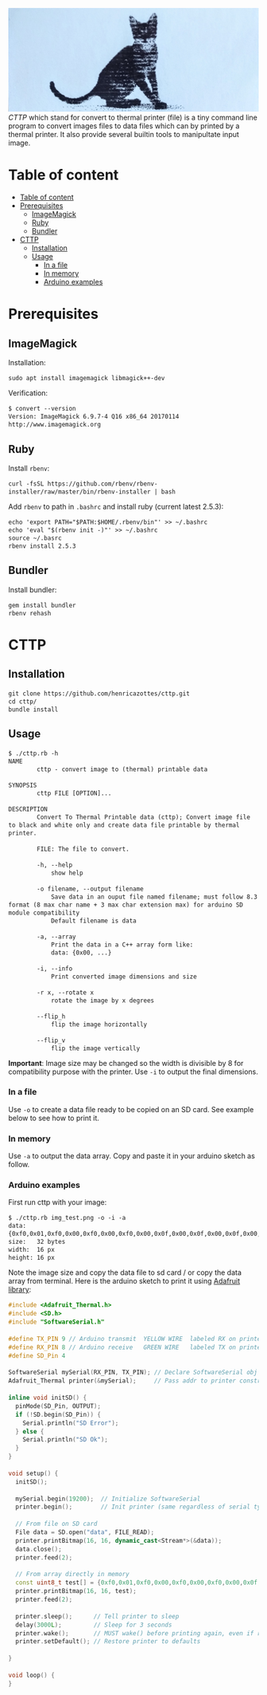 ![Printed cat](logo.jpg)
*CTTP* which stand for convert to thermal printer (file) is a tiny command line program to convert images files to data files which can by printed by a thermal printer. It also provide several builtin tools to manipultate input image.

# Table of content

<!-- TOC -->

- [Table of content](#table-of-content)
- [Prerequisites](#prerequisites)
    - [ImageMagick](#imagemagick)
    - [Ruby](#ruby)
    - [Bundler](#bundler)
- [CTTP](#cttp)
    - [Installation](#installation)
    - [Usage](#usage)
        - [In a file](#in-a-file)
        - [In memory](#in-memory)
        - [Arduino examples](#arduino-examples)

<!-- /TOC -->

# Prerequisites
## ImageMagick
Installation:
```
sudo apt install imagemagick libmagick++-dev
```

Verification:
```
$ convert --version
Version: ImageMagick 6.9.7-4 Q16 x86_64 20170114 http://www.imagemagick.org
```

## Ruby

Install `rbenv`:
```
curl -fsSL https://github.com/rbenv/rbenv-installer/raw/master/bin/rbenv-installer | bash
```

Add `rbenv` to path in `.bashrc` and install ruby (current latest 2.5.3):
```
echo 'export PATH="$PATH:$HOME/.rbenv/bin"' >> ~/.bashrc
echo 'eval "$(rbenv init -)"' >> ~/.bashrc
source ~/.basrc
rbenv install 2.5.3
```

## Bundler

Install bundler:
```    
gem install bundler
rbenv rehash
```

# CTTP
## Installation
```
git clone https://github.com/henricazottes/cttp.git
cd cttp/
bundle install
```

## Usage
```
$ ./cttp.rb -h
NAME
        cttp - convert image to (thermal) printable data

SYNOPSIS
        cttp FILE [OPTION]...

DESCRIPTION
        Convert To Thermal Printable data (cttp); Convert image file to black and white only and create data file printable by thermal printer.

        FILE: The file to convert.

        -h, --help
            show help

        -o filename, --output filename
            Save data in an ouput file named filename; must follow 8.3 format (8 max char name + 3 max char extension max) for arduino SD module compatibility
            Default filename is data

        -a, --array
            Print the data in a C++ array form like:
            data: {0x00, ...}

        -i, --info
            Print converted image dimensions and size

        -r x, --rotate x
            rotate the image by x degrees

        --flip_h
            flip the image horizontally

        --flip_v
            flip the image vertically
```

**Important**: Image size may be changed so the width is divisible by 8 for compatibility purpose with the printer. Use `-i` to output the final dimensions.

### In a file
Use `-o` to create a data file ready to be copied on an SD card. See example below to see how to print it.

### In memory
Use `-a` to output the data array. Copy and paste it in your arduino sketch as follow.

### Arduino examples

First run cttp with your image:
```
$ ./cttp.rb img_test.png -o -i -a
data:   {0xf0,0x01,0xf0,0x00,0xf0,0x00,0xf0,0x00,0x0f,0x00,0x0f,0x00,0x0f,0x00,0x0e,0x00,0x00,0xff,0x00,0xff,0x00,0xff,0x00,0xff,0x00,0xff,0x00,0xff,0x00,0xff,0x00,0xff}
size:   32 bytes
width:  16 px
height: 16 px
```
Note the image size and copy the data file to sd card / or copy the data array from terminal. Here is the arduino sketch to print it using [Adafruit library](https://github.com/adafruit/Adafruit-Thermal-Printer-Library):

```cpp
#include <Adafruit_Thermal.h>
#include <SD.h>
#include "SoftwareSerial.h"

#define TX_PIN 9 // Arduino transmit  YELLOW WIRE  labeled RX on printer
#define RX_PIN 8 // Arduino receive   GREEN WIRE   labeled TX on printer
#define SD_Pin 4

SoftwareSerial mySerial(RX_PIN, TX_PIN); // Declare SoftwareSerial obj first
Adafruit_Thermal printer(&mySerial);     // Pass addr to printer constructor

inline void initSD() {
  pinMode(SD_Pin, OUTPUT);
  if (!SD.begin(SD_Pin)) {
    Serial.println("SD Error");
  } else {
    Serial.println("SD Ok");
  }
}

void setup() {
  initSD();

  mySerial.begin(19200);  // Initialize SoftwareSerial
  printer.begin();        // Init printer (same regardless of serial type)

  // From file on SD card
  File data = SD.open("data", FILE_READ);
  printer.printBitmap(16, 16, dynamic_cast<Stream*>(&data));
  data.close();
  printer.feed(2);

  // From array directly in memory
  const uint8_t test[] = {0xf0,0x01,0xf0,0x00,0xf0,0x00,0xf0,0x00,0x0f,0x00,0x0f,0x00,0x0f,0x00,0x0e,0x00,0x00,0xff,0x00,0xff,0x00,0xff,0x00,0xff,0x00,0xff,0x00,0xff,0x00,0xff,0x00,0xff};
  printer.printBitmap(16, 16, test);
  printer.feed(2);

  printer.sleep();      // Tell printer to sleep
  delay(3000L);         // Sleep for 3 seconds
  printer.wake();       // MUST wake() before printing again, even if reset
  printer.setDefault(); // Restore printer to defaults
  
}

void loop() {
}
```
